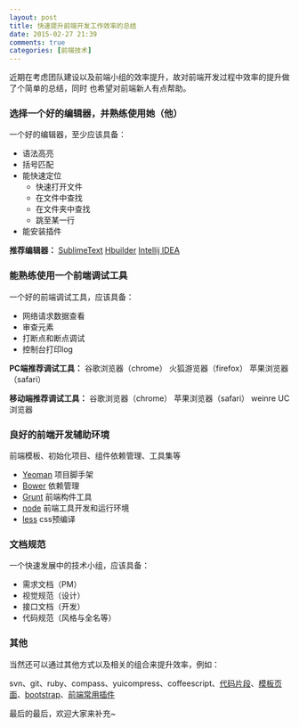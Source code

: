 ```yaml
---
layout: post
title: 快速提升前端开发工作效率的总结
date: 2015-02-27 21:39
comments: true
categories: [前端技术]
---
```


近期在考虑团队建设以及前端小组的效率提升，故对前端开发过程中效率的提升做了个简单的总结，同时
也希望对前端新人有点帮助。

### 选择一个好的编辑器，并熟练使用她（他）

一个好的编辑器，至少应该具备：

- 语法高亮
- 括号匹配
- 能快速定位
    - 快速打开文件
    - 在文件中查找
    - 在文件夹中查找
    - 跳至某一行
- 能安装插件

**推荐编辑器：** [SublimeText](http://www.sublimetext.com/) [Hbuilder](http://www.dcloud.io/) [Intellij IDEA](http://www.jetbrains.com/idea/)

### 能熟练使用一个前端调试工具

一个好的前端调试工具，应该具备：

- 网络请求数据查看
- 审查元素
- 打断点和断点调试
- 控制台打印log

**PC端推荐调试工具：** 谷歌浏览器（chrome） 火狐游览器（firefox） 苹果浏览器（safari）

**移动端推荐调试工具：** 谷歌浏览器（chrome） 苹果浏览器（safari） weinre UC浏览器


### 良好的前端开发辅助环境

前端模板、初始化项目、组件依赖管理、工具集等

- [Yeoman](http://yeoman.io/) 项目脚手架
- [Bower](http://bower.io/) 依赖管理
- [Grunt](http://gruntjs.com/) 前端构件工具
- [node](http://nodejs.org) 前端工具开发和运行环境
- [less](http://lesscss.org/) css预编译

### 文档规范

一个快速发展中的技术小组，应该具备：

- 需求文档（PM）
- 视觉规范（设计）
- 接口文档（开发）
- 代码规范（风格与全名等）

### 其他

当然还可以通过其他方式以及相关的组合来提升效率，例如：

svn、git、ruby、compass、yuicompress、coffeescript、[代码片段](http://css-tricks.com/snippets/)、[模板页面](https://html5boilerplate.com/)、[bootstrap](http://v3.bootcss.com/)、[前端常用插件](https://github.com/iamjoel/front-end-plugins)

最后的最后，欢迎大家来补充~

